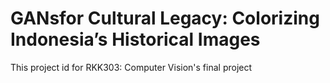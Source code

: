 # GANsfor Cultural Legacy: Colorizing Indonesia’s Historical Images

This project id for RKK303: Computer Vision's final project
